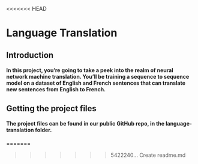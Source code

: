 <<<<<<< HEAD
# Language Translation
## Introduction
#### In this project, you’re going to take a peek into the realm of neural network machine translation. You’ll be training a sequence to sequence model on a dataset of English and French sentences that can translate new sentences from English to French.

## Getting the project files
#### The project files can be found in our public GitHub repo, in the language-translation folder. 
=======

>>>>>>> 5422240... Create readme.md
